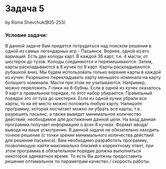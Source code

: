 
# Задача 5

by Roma Shevchuk(B05-253)

### Условие задачи:
В данной задаче Вам придется потрудиться над поиском решения в одной из самых
легендарных игр - Пасьянсе. Вернее, одной из его вариаций.
Есть две колоды карт. В каждой 36 карт, т.е. 4 масти, от шестерок до тузов. Колоды
соединяются и перемешиваются. Затем, карты раскладываются в 8 кучек по 9 карт.
Карты раскладываются рубашкой вниз.
Мы будем использовать только верхние карты в каждой из кучек. Разрешено
перекладывать карту меньшего номинала на карту большего номинала. Масти при
этом не учитываются. Например, можно переложить 7-пики на 8-бубны.
Если в одной из кучек оказалось 9 карт в правильном порядке, то этот набор
убирается. Правильный порядок это от туза до шестерки. Если из одной кучки убрали
все карты, то на её место можно положить любую карту.
Напишите программу, которая посчитает можно ли убрать все карты, т.е. разрешить
пасьянс, а также выведет минимальное количество действий, необходимое для
достижения данной цели.
На вход данная программа получает информацию о всех 8 кучках. Формат
ввода/вывода на ваше усмотрение.
В данной задаче не обязательно находить точное решение (с точки зрения
минимального количества действий для решения пасьянса). Вам необходимо
разработать программу, позволяющую найти максимально близкий к корректному
ответ, при этом программа в обязательном порядке должна выполняться некоторое
адекватное время. То есть Вы должны предоставить решение оптимальное по
параметрам качество / скорость работы.





